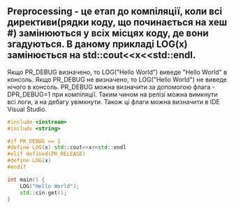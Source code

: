 ## Preprocessing - це етап до компіляції, коли всі директиви(рядки коду, що починається на хеш #) замінюються у всіх місцях коду, де вони згадуються. В даному прикладі LOG(x) замінюється на std::cout<<x<<std::endl. 

Якщо PR_DEBUG визначено, то LOG("Hello World") виведе "Hello World" в консоль. Якщо PR_DEBUG не визначено, то LOG("Hello World") не виведе нічого в консоль. PR_DEBUG можна визначити за допомогою флага -DPR_DEBUG=1 при компіляції. Таким чином на релізі можна вимкнути всі логи, а на дебагу увімкнути. Також ці флаги можна визначити в IDE Visual Studio.

```cpp
#include <iostream>
#include <string>

#if PR_DEBUG == 1
#define LOG(x) std::cout<<x<<std::endl
#elif defined(PR_RELEASE)
#define LOG(x)
#endif

int main() {
    LOG("Hello World");
    std::cin.get();
}
```
